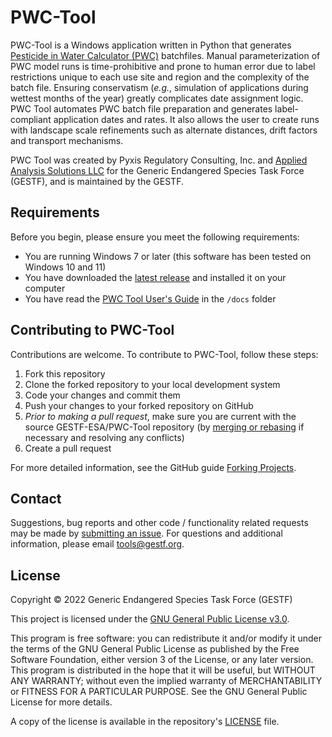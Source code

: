# PWC-Tool
PWC-Tool is a Windows application written in Python that generates [Pesticide in Water Calculator (PWC)](https://www.epa.gov/pesticide-science-and-assessing-pesticide-risks/models-pesticide-risk-assessment#PWC) batchfiles.  Manual parameterization of PWC model runs is time-prohibitive and prone to human error due to label restrictions unique to each use site and region and the complexity of the batch file​.  Ensuring conservatism (_e.g._, simulation of applications during wettest months of the year) greatly complicates date assignment logic.  ​PWC Tool automates PWC batch file preparation and generates label-compliant application dates and rates. It also allows the user to create runs with landscape scale refinements such as alternate distances, drift factors and transport mechanisms.

PWC Tool was created by Pyxis Regulatory Consulting, Inc. and [Applied Analysis Solutions LLC](http://appliedanalysis.solutions/) for the Generic Endangered Species Task Force (GESTF), and is maintained by the GESTF.

## [](https://github.com/gestf-esa/pwc-tool/README.md#requirements)Requirements

Before you begin, please ensure you meet the following requirements:

-   You are running Windows 7 or later (this software has been tested on Windows 10 and 11)
-   You have downloaded the [latest release](https://github.com/GESTF-ESA/PWC-Tool/releases) and installed it on your computer
-   You have read the [PWC Tool User's Guide](https://github.com/GESTF-ESA/PWC-Tool/docs/PWCToolUsersGuide.pdf) in the `/docs` folder

## [](https://github.com/gestf-esa/udl-tools/README.md#contributing-to-pwc-tool)Contributing to PWC-Tool

Contributions are welcome.  To contribute to PWC-Tool, follow these steps:
1.  Fork this repository
2.  Clone the forked repository to your local development system
3.  Code your changes and commit them
4.  Push your changes to your forked repository on GitHub
5.  _Prior to making a pull request_, make sure you are current with the source GESTF-ESA/PWC-Tool repository (by [merging or rebasing](https://www.atlassian.com/git/tutorials/merging-vs-rebasing#the-golden-rule-of-rebasing) if necessary and resolving any conflicts)
6.  Create a pull request

For more detailed information, see the GitHub guide [Forking Projects](https://guides.github.com/activities/forking/).

## [](https://github.com/gestf-esa/pwc-tool/README.md#contact)Contact

Suggestions, bug reports and other code / functionality related requests may be made by [submitting an issue](https://github.com/GESTF-ESA/PWC-Tool/issues).  For questions and additional information, please email [tools@gestf.org](mailto:tools@gestf.org).

## [](https://github.com/gestf-esa/pwc-tool/README.md#license)License

Copyright &copy; 2022 Generic Endangered Species Task Force (GESTF)

This project is licensed under the [GNU General Public License v3.0](https://github.com/GESTF-ESA/PWC-Tool/blob/main/LICENSE).

This program is free software: you can redistribute it and/or modify it under the terms of the GNU General Public License as published by the Free Software Foundation, either version 3 of the License, or any later version.  This program is distributed in the hope that it will be useful, but WITHOUT ANY WARRANTY; without even the implied warranty of 
MERCHANTABILITY or FITNESS FOR A PARTICULAR PURPOSE.  See the GNU General Public License for more details.

A copy of the license is available in the repository's [LICENSE](https://github.com/GESTF-ESA/PWC-Tool/LICENSE) file.
